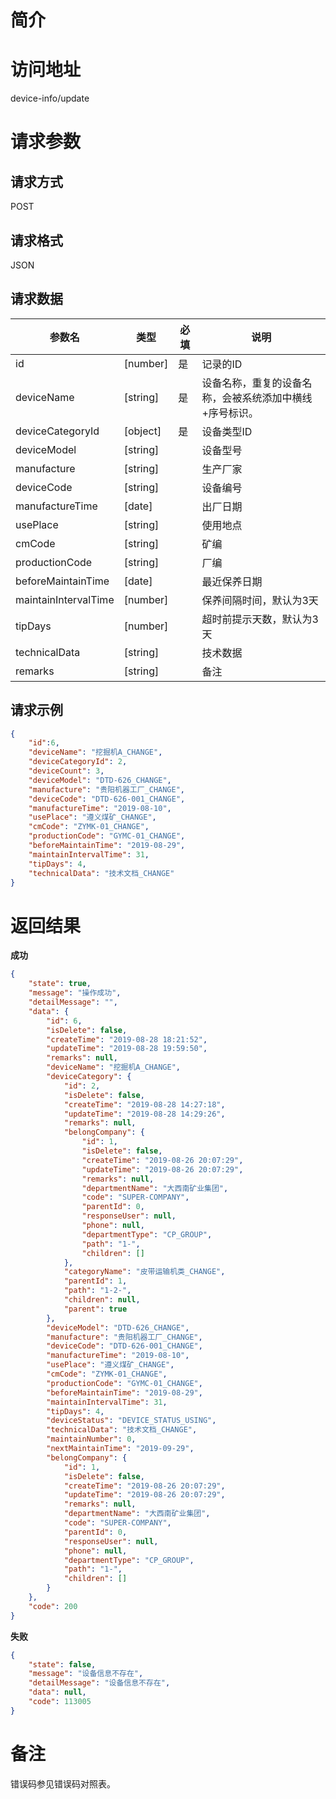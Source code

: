 # 简介

# 访问地址
device-info/update

# 请求参数

## 请求方式
POST

## 请求格式
JSON

## 请求数据
|参数名|类型|必填|说明|
|-|-|-|-|
|id|[number]|是|记录的ID|
|deviceName|[string]|是|设备名称，重复的设备名称，会被系统添加中横线+序号标识。|
|deviceCategoryId|[object]|是|设备类型ID|
|deviceModel|[string]||设备型号|
|manufacture|[string]||生产厂家|
|deviceCode|[string]||设备编号|
|manufactureTime|[date]||出厂日期|
|usePlace|[string]||使用地点|
|cmCode|[string]||矿编|
|productionCode|[string]||厂编|
|beforeMaintainTime|[date]||最近保养日期|
|maintainIntervalTime|[number]||保养间隔时间，默认为3天|
|tipDays|[number]||超时前提示天数，默认为3天|
|technicalData|[string]||技术数据|
|remarks|[string]||备注|
## 请求示例
```json
{
    "id":6,
    "deviceName": "挖掘机A_CHANGE",
    "deviceCategoryId": 2,
    "deviceCount": 3,
    "deviceModel": "DTD-626_CHANGE",
    "manufacture": "贵阳机器工厂_CHANGE",
    "deviceCode": "DTD-626-001_CHANGE",
    "manufactureTime": "2019-08-10",
    "usePlace": "遵义煤矿_CHANGE",
    "cmCode": "ZYMK-01_CHANGE",
    "productionCode": "GYMC-01_CHANGE",
    "beforeMaintainTime": "2019-08-29",
    "maintainIntervalTime": 31,
    "tipDays": 4,
    "technicalData": "技术文档_CHANGE"
}
```

# 返回结果
**成功**
```json
{
    "state": true,
    "message": "操作成功",
    "detailMessage": "",
    "data": {
        "id": 6,
        "isDelete": false,
        "createTime": "2019-08-28 18:21:52",
        "updateTime": "2019-08-28 19:59:50",
        "remarks": null,
        "deviceName": "挖掘机A_CHANGE",
        "deviceCategory": {
            "id": 2,
            "isDelete": false,
            "createTime": "2019-08-28 14:27:18",
            "updateTime": "2019-08-28 14:29:26",
            "remarks": null,
            "belongCompany": {
                "id": 1,
                "isDelete": false,
                "createTime": "2019-08-26 20:07:29",
                "updateTime": "2019-08-26 20:07:29",
                "remarks": null,
                "departmentName": "大西南矿业集团",
                "code": "SUPER-COMPANY",
                "parentId": 0,
                "responseUser": null,
                "phone": null,
                "departmentType": "CP_GROUP",
                "path": "1-",
                "children": []
            },
            "categoryName": "皮带运输机类_CHANGE",
            "parentId": 1,
            "path": "1-2-",
            "children": null,
            "parent": true
        },
        "deviceModel": "DTD-626_CHANGE",
        "manufacture": "贵阳机器工厂_CHANGE",
        "deviceCode": "DTD-626-001_CHANGE",
        "manufactureTime": "2019-08-10",
        "usePlace": "遵义煤矿_CHANGE",
        "cmCode": "ZYMK-01_CHANGE",
        "productionCode": "GYMC-01_CHANGE",
        "beforeMaintainTime": "2019-08-29",
        "maintainIntervalTime": 31,
        "tipDays": 4,
        "deviceStatus": "DEVICE_STATUS_USING",
        "technicalData": "技术文档_CHANGE",
        "maintainNumber": 0,
        "nextMaintainTime": "2019-09-29",
        "belongCompany": {
            "id": 1,
            "isDelete": false,
            "createTime": "2019-08-26 20:07:29",
            "updateTime": "2019-08-26 20:07:29",
            "remarks": null,
            "departmentName": "大西南矿业集团",
            "code": "SUPER-COMPANY",
            "parentId": 0,
            "responseUser": null,
            "phone": null,
            "departmentType": "CP_GROUP",
            "path": "1-",
            "children": []
        }
    },
    "code": 200
}
```

**失败**
```json
{
    "state": false,
    "message": "设备信息不存在",
    "detailMessage": "设备信息不存在",
    "data": null,
    "code": 113005
}
```

# 备注
错误码参见错误码对照表。